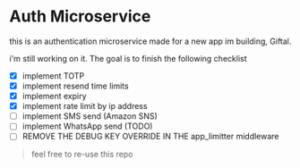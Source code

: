 # Auth Microservice
this is an authentication microservice made for a new app im building, Giftal.

i'm still working on it. The goal is to finish the following checklist
- [x] implement TOTP
- [x] implement resend time limits
- [x] implement expiry
- [x] implement rate limit by ip address
- [ ] implement SMS send (Amazon SNS)
- [ ] implement WhatsApp send (TODO)
- [ ] REMOVE THE DEBUG KEY OVERRIDE IN THE app_limitter middleware
> feel free to re-use this repo
